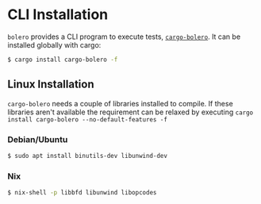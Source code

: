 # CLI Installation

`bolero` provides a CLI program to execute tests, [`cargo-bolero`](https://crates.io/crates/cargo-bolero). It can be installed globally with cargo:

```bash
$ cargo install cargo-bolero -f
```

## Linux Installation

`cargo-bolero` needs a couple of libraries installed to compile. If these libraries aren't
available the requirement can be relaxed by executing `cargo install cargo-bolero --no-default-features -f`

### Debian/Ubuntu

```bash
$ sudo apt install binutils-dev libunwind-dev
```

### Nix

```bash
$ nix-shell -p libbfd libunwind libopcodes
```
